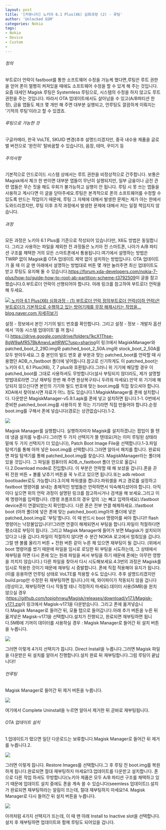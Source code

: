 ```yaml
---
layout: post
title: '[커뮤니티] 노키아 6.1 Plus(X6) 심화과정 (2) - 루팅'
author: 'Unlocked GSM'
categories: Nokia
tags:
- Nokia
- Device
- Custom
-
---
```



<script> location.href='https://cafe.naver.com/develoid/822925' ; </script>

<p>
 <h6 >정의</h6>
</p>

<p>
 <p>부트로더 언락이 fastboot를 통한 소프트웨어 수정을 가능케 했다면,루팅은 루트 권한을 얻어 폰이 멀쩡히 켜져있을 때에도 소프트웨어 수정을 할 수 있게 해 주는 것입니다.요즘 대세인 Magisk 루팅은 Systemless 루팅으로, 시스템의 수정을 하지 않고도 루트 권한을 주는 것입니다. 따라서 OTA 업데이트에서도 살아남을 수 있고(A/B파티션 한정), 금융 앱들도 체크 몇 개만 해 주면 대부분 실행되고, 언루팅도 깔끔하게 이뤄지는 '기적의 루팅'이라고 할 수 있겠죠.</p>

</p>

<p>
 <h6 >루팅으로 가능한 것</h6>
</p>

<p>
 <p>구글카메라, 한국 VoLTE, SKUID 변경(추후 설명드리겠지만, 중국 내수용 제품을 글로벌 버전으로 '완전히' 탈바꿈할 수 있습니다), 음장, 테마, 꾸미기 등</p>

</p>

<p>
 <h6 >주의사항</h6>
</p>

<p>
 <p>기본적으로 안드로이드 시스템 상에서는 루트 권한을 비정상적으로 간주합니다. 보통은 Magisk에서 체크 한 번이면 대부분 앱들이 무난히 실행되지만, 일부 금융이나 금전 관련 앱들은 무슨 짓을 해도 우회가 불가능하고 실행이 안 됩니다. 루팅 시 못 쓰는 앱들을 사용하고 계시다면 이 글을 닫아주세요.루팅은 본격적으로 폰의 소프트웨어를 수정할 수 있도록 만드는 작업이기 때문에, 루팅 그 자체에 대해서 발생한 문제는 제가 아는 한에서 도와드리겠지만, 루팅 이후 조작 과정에서 발생한 문제에 대해서 저는 일절 책임지지 않습니다.</p>

</p>

<p>
 <p>
  <p></p>

 </p>

</p>

<p>
 <h6 >과정</h6>
</p>

<p>
 <p>모든 과정은 노키아 6.1 Plus를 기준으로 작성되어 있습니다만, X6도 방법은 동일합니다. 그리고 사용하는 파일을 제외한 전 과정들은 노키아 전 스마트폰, 나아가 A/B 파티션 구조를 채택한 거의 모든 스마트폰에서 통용됩니다.여기에서 설명하는 방법은 TWRP 없이 Magisk를 OTA 업데이트 제약 없이 설치하는 방법입니다. OTA 업데이트가 올 때 이 글 맨 아래에서 설명하는 방법대로 버튼 몇 개만 눌러주면 최신 업데이트도 받고 루팅도 유지해 둘 수 있습니다.<a href="https://forum.xda-developers.com/nokia-7-plus/how-to/guide-how-to-root-ab-partition-scheme-t3792509">https://forum.xda-developers.com/nokia-7-plus/how-to/guide-how-to-root-ab-partition-scheme-t3792509</a>이 글을 참고했습니다.0.부트로더 언락이 선행되어야 합니다. 아래 링크를 참고하여 부트로더 언락을 해 두세요.</p>

</p>

<p>
 <a href="https://blog.naver.com/kevin110419/221357047293">   <img src="https://dthumb-phinf.pstatic.net/?src=%22http%3A%2F%2Fdthumb.phinf.naver.net%2F%3Fsrc%3D%2522https%253A%252F%252Fblogthumb.pstatic.net%252FMjAxODA5MTFfMjYz%252FMDAxNTM2NjU3NjM0OTUw.UBMMF-RZWJMAa9Tw9fSGj2i9zUov_tcFygho7hu45Pcg.WfJ5bl8GmxowqyfzL_L2HWsYyZhhma_0AmkUEuJacmYg.PNG.kevin110419%252F%2525C4%2525B8%2525C3%2525B31.PNG%253Ftype%253Dw2%2522%26amp%3Btype%3Dff120%22&amp;type=cafe_wa740">   노키아 6.1 Plus(X6) 심화과정 - (1) 부트로더 언락 정의부트로더 언락(이하 언락)은 부트로더가 기본적으로 수행하고 있는 방어기제를 무장 해제시키는 작업을... blog.naver.com    자세히보기 </a>
</p>

<p>
 <p>설정 - 정보에서 본인 기기의 빌드 번호를 확인합니다. 그리고 설정 - 정보 - 개발자 옵션에서 '자동 시스템 업데이트'를 꺼 둡니다.<a href="https://drive.google.com/drive/folders/1kcX1Thse-8gW9aAfR57BkAnwvLwItRWC?usp=sharing">https://drive.google.com/drive/folders/1kcX1Thse-8gW9aAfR57BkAnwvLwItRWC?usp=sharing</a>이 링크에서 MagiskManager와 patched_boot_2_29D.img와 patched_boot_2_50A.img와 stock_boot_2_50A를 모두 받아두세요.그 중 본인의 빌드 번호 끝 부분과 맞는 patched_boot를 언락할 때 사용했던 ADB_n_fastboot 폴더에 넣어둡니다.참고로 신기하게도 이 patched_boot는 노키아 6.1, 6.1 Plus(X6), 7, 7 plus와 호환됩니다.그러니 위 기기에 해당할 경우 이 patched_boot를 그대로 사용하셔도 무방합니다(설사 부팅되지 않더라도, 제가 설명할 방법대로라면 그냥 재부팅 한번 해 주면 원상복구되니 두려워 마세요).만약 위 기기에 해당되지 않으신다면 본인의 기기와 빌드 번호에 맞는 boot.img를 직접 찾으셔야 합니다. XDA에서 찾아보시면 자료가 어느 정도 있습니다.1.MagiskManager를 폰에 설치합니다. 다운받은 MagiskManager-v5.9.1.apk를 폰에 넣고 설치하면 됩니다.1-1. 0번에서 준비한 patched_boot.img를 사용하지 못 하는 기기라면 직접 만들어야 합니다.순정 boot.img를 구해서 폰에 넣습니다(경로는 상관없습니다).1-2.</p>

</p>

<p>
 <p>
  <img src="https://dthumb-phinf.pstatic.net/?src=%22https%3A%2F%2Fblogfiles.pstatic.net%2FMjAxODA5MTVfMTU4%2FMDAxNTM3MDA3NDcwMzcy.bRzLW5T0DOCvcEjB4NC26-hkMxniRyQzchl46C4G3RAg.qvbruQ2sm9yS_shm5XIbt7eQW6VUWUgXO2AH7lIMbeQg.PNG.kevin110419%2FScreenshot_20180911-181615.png%22&amp;type=cafe_wa740">
 </p>

</p>

<p>
 <p>Magisk Manager를 실행합니다. 실행하자마자 Magisk를 설치하겠냐는 팝업이 뜰 텐데 냉큼 설치를 누릅니다.그러면 두 가지 선택지가 뜰 텐데요(저는 이미 루팅된 상태라 밑에 두 가지 선택지가 더 있습니다), Patch Boot Image File을 선택합니다.1-3.파일 탐색기를 통해 아까 넣은 boot.img를 선택합니다.그러면 알아서 패치를 합니다. 완료되면 파일 탐색기를 통해 patched_boot.img를 찾습니다. MagiskManager라는 폴더에 있을 것입니다. 그 파일을 컴퓨터의 ADB_n_fastboot 폴더 안으로 옮깁니다.2.Download mode로 진입합니다.&nbsp;이 부분은 언락할 때 해 보셨을 겁니다.폰을 끈 뒤 전원 버튼 + 볼륨 낮추기 버튼을 꾹 누르고 있으면 됩니다.또는 adb reboot bootloader로도 가능합니다.3.이제 파워셸을 켭니다.파워셸을 켜고 경로를 설정하고 fastboot 명령어를 보내는 총체적인 방법들은 언락하면서 익숙해지셨어야 합니다. 아직이다 싶으면 위의 언락 과정이 설명된 링크를 참고하시거나 검색을 해 보세요.그리고 이제 명령어를 입력합니다. (명령 프롬프트의 경우 앞의 .\는 빼고 입력하세요).\fastboot device폰이 연결되었는지 확인합니다. 다른 폰은 전부 연결 해제하세요..\fastboot boot (아까 폴더에 넣은 폰에 맞는 patched_boot).img아까 폴더에 넣은 patched_boot.img로 '부팅'합니다. 이 때 반드시 boot 명령어를 써야 합니다!! flash 명령어는 낙장불입입니다!!그러면 연결이 해제되면서 부팅을 합니다.파일이 적절하다면 평소대로 부팅이 됩니다. 그리고 Magisk Manager에 들어가 보면 Magisk가 설치되어 있다고 나올 겁니다.파일이 적절하지 않다면 수 분간 NOKIA 로고에서 멈춰있을 겁니다. 그럴 땐 볼륨 올리기 버튼 + 전원 버튼 같이 누른 채 있으면 재부팅이 될 겁니다. (위에서 boot 명령어를 썼기 때문에 파일을 임시로 로딩한 뒤 부팅을 시도하는데, 그 상태에서 재부팅을 하면 다시 폰에 있는 원래 파일을 써서 부팅을 하기 때문에 폰에는 아무런 영향을 끼치지 않습니다.) 다른 파일을 찾아서 다시 시도해보세요.4.3번의 과정은 Magisk를 임시로 적용한 것이기 때문에 재부팅 시 증발합니다. 폰에 직접 적용해야 유지가 됩니다.(이를 응용하면 언루팅 상태로 VoLTE를 적용할 수도 있습니다. 추후 설명드리겠지만 build.prop만 수정한 뒤 재부팅하면 됩니다.)이 때, 와이파이가 작동되지 않을 겁니다(정상이고, 재부팅하면 다시 작동할 테니 걱정하지 마세요).데이터 사용(5MB)을 원치 않으실 경우 :<a href="https://github.com/topjohnwu/Magisk/releases/download/v17.1/Magisk-v17.1.zip">https://github.com/topjohnwu/Magisk/releases/download/v17.1/Magisk-v17.1.zip</a>이 링크에서 Magisk-v17.1을 다운받습니다. 그리고 폰에 옮겨넣습니다.Magisk Manager로 들어간 뒤, 모듈 탭으로 들어갑니다.아래 추가 버튼을 누른 뒤 옮겨넣은 Magisk-v17.1을 선택합니다.설치가 진행되고, 완료되면 재부팅하면 됩니다.5MB에 기꺼이 데이터를 사용하실 경우 :&nbsp;Magisk Manager로 들어간 뒤 설치 버튼을 누릅니다.</p>

</p>

<p>
 <p>
  <img src="https://dthumb-phinf.pstatic.net/?src=%22https%3A%2F%2Fblogfiles.pstatic.net%2FMjAxODA5MTVfMjY1%2FMDAxNTM3MDA5NjY5NzQ0.IxXgEHld1X5wte0u6jxJaQbhBh2SW-QpnfX523qZ-rIg.6zR6eqi9hQZszvQqStC3n6u0yzj6A_kVeTHJgogoTkMg.PNG.kevin110419%2FScreenshot_20180911-182823.png%22&amp;type=cafe_wa740">
 </p>

</p>

<p>
 <p>그러면 이렇게 4가지 선택지가 뜹니다. Direct Install을 누릅니다.그러면 Magisk 파일을 다운받은 뒤 설치를 알아서 진행합니다.설치 완료 뒤 재부팅합니다.그럼 루팅이 끝납니다!!</p>

</p>

<p>
 <p>
  <p></p>

 </p>

</p>

<p>
 <h6 >언루팅</h6>
</p>

<p>
 <p>Magisk Manager로 들어간 뒤 제거 버튼을 누릅니다.</p>

</p>

<p>
 <p>
  <img src="https://dthumb-phinf.pstatic.net/?src=%22https%3A%2F%2Fblogfiles.pstatic.net%2FMjAxODA5MTVfOTcg%2FMDAxNTM3MDEwNDU4MzM0.1KBOHEnl2WqXyZelAiEMmLu9i86N8iChogHt-Cclcqcg.LX_2945ahXUIfp-lvguGxQ_Qc2MYRxd9TCVVzMRxVaog.PNG.kevin110419%2FScreenshot_20180911-182838.png%22&amp;type=cafe_wa740">
 </p>

</p>

<p>
 <p>여기에서 Complete Uninstall을 누르면 알아서 제거한 뒤 곧바로 재부팅됩니다.</p>

</p>

<p>
 <p>
  <p></p>

 </p>

</p>

<p>
 <h6 >OTA 업데이트 설치</h6>
</p>

<p>
 <p>1.업데이트가 떴으면 일단 다운로드는 보류합니다.Magisk Manager로 들어간 뒤 제거를 누릅니다.2.</p>

</p>

<p>
 <p>
  <img src="https://dthumb-phinf.pstatic.net/?src=%22https%3A%2F%2Fblogfiles.pstatic.net%2FMjAxODA5MTVfMjU2%2FMDAxNTM3MDEwNzg2MTQz.15GBrYoRf6pxplOFXUcCw2Gcf1m0s1xUoSYKNkyQfNQg.YjTpNQwGCPsdR1DF0t2jDUryQ5iFhxRkREWA7iT-9m4g.PNG.kevin110419%2FScreenshot_20180911-182838.png%22&amp;type=cafe_wa740">
 </p>

</p>

<p>
 <p>그러면 이렇게 뜹니다. Restore Images를 선택합니다.그 후 루팅 전 boot.img를 복원하게 됩니다.완료되면 절대 재부팅하지 마세요!!3.업데이트를 다운받고 설치합니다. 폰으로 다른 작업&nbsp;하셔도 무방합니다(노키아 제품은 모두 A/B 파티션 구조를 채택하고 있기 때문에 업데이트 설치 중에도 폰을 계속 쓸 수 있습니다(seemless 업데이트)).설치가 완료되면 재부팅하라는 알림이 뜨는데, 절대 재부팅하지 마세요!!4. Magisk Manager로 다시 들어간 뒤 설치 버튼을 누릅니다.</p>

</p>

<p>
 <p>
  <img src="https://dthumb-phinf.pstatic.net/?src=%22https%3A%2F%2Fblogfiles.pstatic.net%2FMjAxODA5MTVfMjM2%2FMDAxNTM3MDExMzgwNDQ5.oG8QHH24UORWqtkzAXWXDg4qYi4JzHjuF6gZ7uWGtjog.G0hBUvRKTsWCRK8cjyPIGDD3ZyZxe1MPG1SK7-nV_XYg.PNG.kevin110419%2FScreenshot_20180911-182823.png%22&amp;type=cafe_wa740">
 </p>

</p>

<p>
 <p>아까처럼 4가지 선택지가 뜨는데, 이 때 맨 아래 Install to Inactive slot을 선택합니다.설치 후 재부팅하면 업데이트와 함께 루팅도 되어있을 겁니다.</p>

</p>
